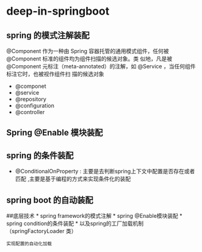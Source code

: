 # deep-in-springboot

## spring 的模式注解装配

  @Component 作为一种由 Spring 容器托管的通用模式组件，任何被 @Component 标准的组件均为组件扫描的候选对象。类
  似地，凡是被 @Component 元标注（meta-annotated）的注解，如 @Service ，当任何组件标注它时，也被视作组件扫
  描的候选对象
  * @componet
  * @service
  * @repository
  * @configuration
  * @controller
  
## Spring @Enable 模块装配

## spring 的条件装配
 * @ConditionalOnProperty : 主要是去判断spring上下文中配置是否存在或者匹配 ,主要是基于编程的方式来实现条件化的装配
## spring boot 的自动装配
  
  ##底层技术
    * spring framework的模式注解
    * spring @Enable模块装配
    * spring condition的条件装配
    * 以及spring的工厂加载机制 （springFactoryLoader 类）
    
    实现配置的自动化加载
 
 
 

  